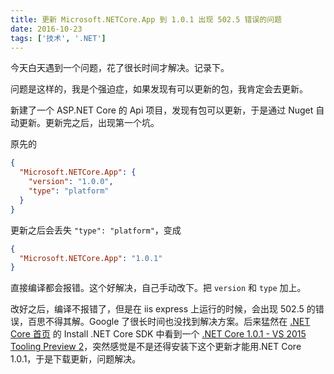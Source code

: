 ```yaml
---
title: 更新 Microsoft.NETCore.App 到 1.0.1 出现 502.5 错误的问题
date: 2016-10-23
tags: ['技术', '.NET']
---
```


今天白天遇到一个问题，花了很长时间才解决。记录下。

问题是这样的，我是个强迫症，如果发现有可以更新的包，我肯定会去更新。

新建了一个 ASP.NET Core 的 Api 项目，发现有包可以更新，于是通过 Nuget 自动更新。更新完之后，出现第一个坑。

原先的

```json
{
  "Microsoft.NETCore.App": {
    "version": "1.0.0",
    "type": "platform"
  }
}
```

更新之后会丢失 `"type": "platform"`，变成

```json
{
  "Microsoft.NETCore.App": "1.0.1"
}
```

直接编译都会报错。这个好解决，自己手动改下。把 `version` 和 `type` 加上。

改好之后，编译不报错了，但是在 iis express 上运行的时候，会出现 502.5 的错误，百思不得其解。Google 了很长时间也没找到解决方案。后来猛然在 [.NET Core 首页](https://www.microsoft.com/net/core#windows) 的 Install .NET Core SDK 中看到一个 [.NET Core 1.0.1 - VS 2015 Tooling Preview 2](https://go.microsoft.com/fwlink/?LinkID=827546)，突然感觉是不是还得安装下这个更新才能用.NET Core 1.0.1，于是下载更新，问题解决。
